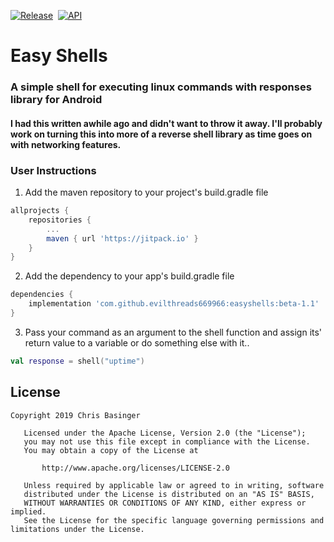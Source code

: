 [![Release](https://jitpack.io/v/evilthreads669966/easyshells.svg)](https://jitpack.io/#evilthreads669966/easyshells)&nbsp;&nbsp;[![API](https://img.shields.io/badge/API-26%2B-brightgreen.svg?style=plastic)](https://android-arsenal.com/api?level=26)
# Easy Shells
### A simple shell for executing linux commands with responses library for Android
#### I had this written awhile ago and didn't want to throw it away. I'll probably work on turning this into more of a reverse shell library as time goes on with networking features.
### User Instructions
1. Add the maven repository to your project's build.gradle file
```gradle
allprojects {
    repositories {
        ...
        maven { url 'https://jitpack.io' }
    }
}
```
2. Add the dependency to your app's build.gradle file
```gradle
dependencies {
    implementation 'com.github.evilthreads669966:easyshells:beta-1.1'
}
```
3. Pass your command as an argument to the shell function and assign its' return value to a variable or do something else with it..
```kotlin
val response = shell("uptime")
```
## License
```
Copyright 2019 Chris Basinger

   Licensed under the Apache License, Version 2.0 (the "License");
   you may not use this file except in compliance with the License.
   You may obtain a copy of the License at

       http://www.apache.org/licenses/LICENSE-2.0

   Unless required by applicable law or agreed to in writing, software
   distributed under the License is distributed on an "AS IS" BASIS,
   WITHOUT WARRANTIES OR CONDITIONS OF ANY KIND, either express or implied.
   See the License for the specific language governing permissions and
limitations under the License.
```
